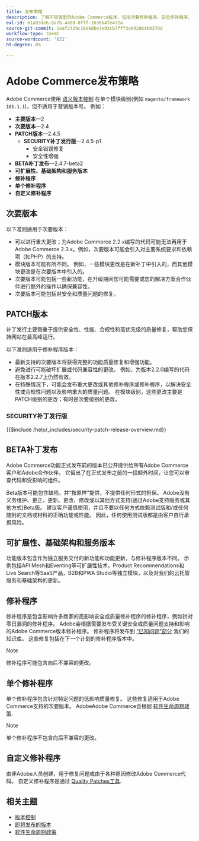 ```yaml
---
title: 发布策略
description: 了解不同类型的Adobe Commerce版本，包括次要修补程序、安全修补程序、功能、修补程序、单个修补程序和自定义修补程序。
exl-id: 61a83de6-6a7b-4a88-8fff-1638b4fe472a
source-git-commit: 1eaf2329c16e6dbe3e93cb7fff3a6920b4b8379d
workflow-type: tm+mt
source-wordcount: '621'
ht-degree: 0%

---
```


# Adobe Commerce发布策略

Adobe Commerce使用 [语义版本控制](https://semver.org/) 在单个模块级别(例如 `magento/framework 101.1.1`)，但不适用于营销版本号。 例如：

- **主要版本**—2
- **次要版本**—2.4
- **PATCH版本**—2.4.5
   - **SECURITY补丁发行版**—2.4.5-p1
      - 安全错误修复
      - 安全性增强
- **BETA补丁发布**—2.4.7-beta2
- **可扩展性、基础架构和服务版本**
- **修补程序**
- **单个修补程序**
- **自定义修补程序**

## 次要版本

以下准则适用于次要版本：

- 可以进行重大更改；为Adobe Commerce 2.2.x编写的代码可能无法再用于Adobe Commerce 2.3.x。例如，次要版本可能会引入对主要系统要求和依赖项（如PHP）的支持。
- 模块版本可能有所不同。 例如，一些模块更改是在新补丁中引入的，而其他模块更改是在次要版本中引入的。
- 次要版本可能包括一些新功能，在升级期间您可能需要或您的解决方案合作伙伴进行额外的操作以确保兼容性。
- 次要版本可能包括对安全和质量问题的修复。

## PATCH版本

补丁发行主要侧重于提供安全性、性能、合规性和高优先级的质量修复，帮助您保持网站在最高峰运行。

以下准则适用于修补程序版本：

- 最新支持的次要版本将获得完整的功能质量修复和增强功能。
- 避免进行可能破坏扩展或代码兼容性的更改。 例如，为版本2.2.0编写的代码在版本2.2.7上仍然有效。
- 在特殊情况下，可能会发布重大更改或其他修补程序或修补程序，以解决安全性或合规性问题以及影响重大的质量问题。 在模块级别，这些更改主要是PATCH级别的更改；有时是次要级别的更改。

### SECURITY补丁发行版

{{$include /help/_includes/security-patch-release-overview.md}}

## BETA补丁发布

Adobe Commerce功能正式发布前的版本已公开提供给所有Adobe Commerce客户和Adobe合作伙伴。 它留出了在正式发布之前的一段额外时间，让您可以审查代码和受影响的组件。

Beta版本可能包含缺陷，并“按原样”提供，不提供任何形式的担保。 Adobe没有义务维护、更正、更新、更改、修改或以其他方式支持(通过Adobe支持服务或其他方式)Beta版。 建议客户谨慎使用，并且不要以任何方式依赖测试版和/或任何随附的文档或材料的正确功能或性能。 因此，任何使用测试版都是由客户自行承担风险。

## 可扩展性、基础架构和服务版本

功能版本包含作为独立服务交付的新功能和功能更新，与修补程序版本不同。 示例包括API Mesh和Eventing等可扩展性技术，Product Recommendations和Live Search等SaaS产品，B2B和PWA Studio等独立模块，以及对我们的云托管服务和基础架构的更新。

## 修补程序

修补程序是包含影响许多商家的高影响安全或质量修补程序的修补程序，例如针对零日漏洞的修补程序。 Adobe会根据需要发布受关键安全或质量问题支持和影响的Adobe Commerce版本修补程序。 修补程序将发布到 [“已知问题”部分](https://support.magento.com/hc/en-us/sections/360003869892-Known-issues-patches-attached-) 我们的知识库。 这些修复包括在下一个计划的修补程序版本中。

>[!NOTE]
>
>修补程序可能包含向后不兼容的更改。

## 单个修补程序

单个修补程序包含针对特定问题的低影响质量修复。 这些修复适用于Adobe Commerce支持的次要版本。 AdobeAdobe Commerce会根据 [软件生命周期政策](https://www.adobe.com/content/dam/cc/en/legal/terms/enterprise/pdfs/Adobe-Commerce-Software-Lifecycle-Policy.pdf).

>[!NOTE]
>
>单个修补程序不包含向后不兼容的更改。

## 自定义修补程序

由非Adobe人员创建，用于修复问题或由于各种原因修改Adobe Commerce代码。 自定义修补程序是通过 [Quality Patches工具](https://experienceleague.adobe.com/docs/commerce-operations/tools/quality-patches-tool/usage.html).

## 相关主题

- [版本控制](https://developer.adobe.com/commerce/php/development/versioning/)
- [即将发布的版本](schedule.md)
- [软件生命周期政策](https://www.adobe.com/content/dam/cc/en/legal/terms/enterprise/pdfs/Adobe-Commerce-Software-Lifecycle-Policy.pdf)
